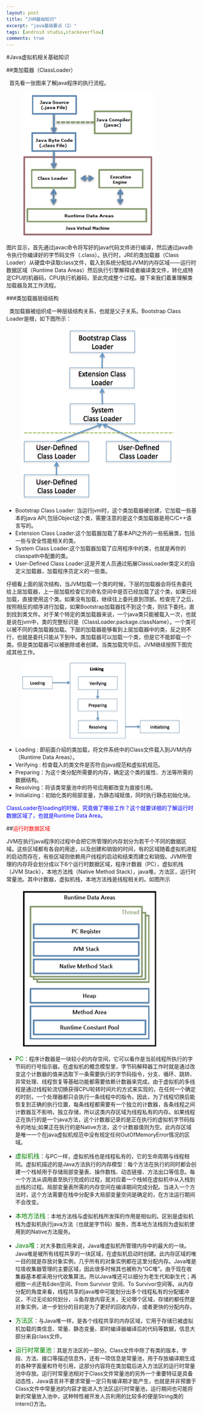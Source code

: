 ```yaml
---
layout: post
title: "JVM基础知识"
excerpt: "java基础要点（1）"
tags: [android studio,stackoverflow]
comments: true
---
```


#Java虚拟机相关基础知识

##类加载器（ClassLoader）

&nbsp;&nbsp;首先看一张图来了解java程序的执行流程。

<figure>
	<img src="/images/jvm-1.png">
</figure>

图片显示，首先通过javac命令将写好的java代码文件进行编译，然后通过java命令执行你编译好的字节码文件（.class）。执行时，JRE的类加载器（Class Loader）从硬盘中读取class文件，载入到系统分配给JVM的内存区域——运行时数据区域（Runtime Data Areas）然后执行引擎解释或者编译类文件，转化成特定CPU的机器码，CPU执行机器码，至此完成整个过程。接下来我们着重理解类加载器及其工作流程。

###类加载器层级结构

&nbsp;&nbsp;类加载器被组织成一种层级结构关系，也就是父子关系。Bootstrap Class Loader是根，如下图所示：

<figure>
	<img src="/images/jvm-2.png">
</figure>

- Bootstrap Class Loader:
  当运行jvm时，这个类加载器被创建，它加载一些基本的java API,包括Object这个类，需要注意的是这个类加载器是用C/C++语言写的。
- Extension Class Loader:这个加载器加载了基本API之外的一些拓展类，包括一些与安全性能相关的类。
- System Class Loader:这个加载器加载了应用程序中的类，也就是再你的classpath中配置的类。
- User-Defined Class Loader:这是开发人员通过拓展ClassLoader类定义的自定义加载器，加载程序员定义的一些类。

仔细看上面的层次结构，当JVM加载一个类的时候，下层的加载器会将任务委托给上层加载器，上一层加载检查它的命名空间中是否已经加载了这个类，如果已经加载，直接使用这个类。如果没有加载，继续往上委托直到顶部。检查完了之后，按照相反的顺序进行加载，如果Bootstrap加载器找不到这个类，则往下委托，直到找到类文件。对于某个特定的类加载器来说，一个java类只能被载入一次，也就是说在jvm中，类的完整标识是（ClassLoader.package.className）。一个类可以被不同的类加载器加载。下层的加载器能够看到上层加载器中的类，反之则不行，也就是委托只能从下到中。类加载器可以加载一个类，但是它不能卸载一个类。但是类加载器可以被删除或者创建。当类加载完毕后，JVM继续按照下图完成其他工作。

<figure>
	<img src="/images/jvm-3.png">
</figure>

- Loading : 即前面介绍的类加载，将文件系统中的Class文件载入到JVM内存（Runtime Data Areas）。
- Verifying : 检查载入的类文件是否符合java规范和虚拟机规范。
- Preparing：为这个类分配所需要的内存，确定这个类的属性、方法等所需的数据结构。
- Resolving：将该类常量池中的符号应用都改变为直接引用。
- Initializing：初始化类的局部变量，为静态域赋值，同时执行静态初始化块。

<font color="blue">ClassLoader在loading的时候，究竟做了哪些工作？这个就要详细的了解运行时数据区域了，也就是Runtime Data Area。</font>

##<font color="red">运行时数据区域</font>

JVM在执行java程序的过程中会把它所管理的内存划分为若干个不同的数据区域。这些区域都有各自的用途，以及创建和销毁的时间，有的区域随着虚拟机进程的启动而存在，有些区域则依赖用户线程的启动和结束而建立和销毁。JVM所管理的内存将会划分成以下6个运行时数据区域，程序计数器（PC），虚拟机栈（JVM Stack），本地方法栈（Native Method Stack），java堆，方法区，运行时常量池。其中计数器，虚拟机栈，本地方法栈是线程相关的。如图所示

<figure>
	<img src="/images/jvm-4.png">
</figure>

- <font color="green" size="3">PC</font>：程序计数器是一块较小的内存空间，它可以看作是当前线程所执行的字节码的行号指示器。在虚拟机的概念模型里，字节码解释器工作时就是通过改变这个计数器的值来选取下一条需要执行的字节码指令，分支、循环、跳转、异常处理、线程恢复等基础功能都需要依赖计数器来完成。由于虚拟机的多线程是通过线程轮流切换获得CPU轮转时间片的方式来实现的，在任何一个确定的时刻，一个处理器都只会执行一条线程中的指令。因此，为了线程切换后能恢复到正确的执行位置，每条线程都需要有一个独立的计数器，各条线程之间计数器互不影响，独立存储，所以这类内存区域为线程私有的内存。如果线程正在执行的是一个java方法，这个计数器记录的是正在执行的虚拟机字节码指令的地址;如果正在执行的是Native方法，这个计数器值则为空。此内存区域是唯一一个在java虚拟机规范中没有规定任何OutOfMemoryError情况的区域。

- <font color="green" size="3">虚拟机栈</font>：与PC一样，虚拟机栈也是线程私有的，它的生命周期与线程相同。虚拟机描述的是Java方法执行的内存模型：每个方法在执行的同时都会创建一个栈帧用于存储局部变量表、操作数栈、动态链接、方法出口等信息。每一个方法从调用直至执行完成的过程，就对应着一个栈帧在虚拟机中从入栈到出栈的过程。局部变量表所需的内存空间在编译期间完成分配。当进入一个方法时，这个方法需要在栈中分配多大局部变量空间是确定的，在方法运行期间不会改变。

- <font color="green" size="3">本地方法栈</font>：本地方法栈与虚拟机栈所发挥的作用是相似的。区别是虚拟机栈为虚拟机执行java方法（也就是字节码）服务，而本地方法栈则为虚拟机使用到的Native方法服务。

- <font color="green" size="3">Java堆</font>：对大多数应用来说，Java堆虚拟机所管理内存中的最大的一块。Java堆是被所有线程共享的一块区域，在虚拟机启动时创建。此内存区域的唯一目的就是存放对象实例，几乎所有的对象实例都在这里分配内存。Java堆是垃圾收集器管理的主要区域，因此很多时候其也被称为“GC堆”。由于现在收集器基本都采用分代收集算法。所以Java堆还可以细分为老生代和新生代；再细致一点还有Eden空间、From Survivor 空间、To Survivor空间等。从内存分配的角度来看，线程共享的java堆中可能划分出多个线程私有的分配缓冲区，不过无论如何划分，斗鱼存放内容无关，无论哪个区域，存储的都任然是对象实例，进一步划分的目的是为了更好的回收内存，或者更快的分配内存。

- <font color="green" size="3">方法区</font>：与Java堆一样，是各个线程共享的内存区域，它用于存储已被虚拟机加载的类信息、常量、静态变量、即时编译器编译后的代码等数据，信息大部分来自class文件。 
  
- <font color="green" size="3">运行时常量池</font>：其是方法区的一部分。Class文件中除了有类的版本，字段、方法、接口等描述信息外，还有一项信息是常量池，用于存放编译期生成的各种字面量和符号引用，这部分内容将在类加载后进入方法区的运行时常量池中存放。运行时常量池相对于Class文件常量池的另外一个重要特征是具备动态性，Java语言并不要求常量一定只有编译期才能产生，也就是并非预置于Class文件中常量池的内容才能进入方法区运行时常量池，运行期间也可能将新的常量放入池中，这种特性被开发人员利用的比较多的便是String类的intern()方法。


